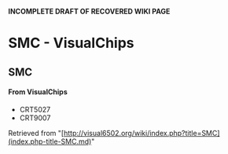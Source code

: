 **INCOMPLETE DRAFT OF RECOVERED WIKI PAGE**

# SMC - VisualChips

## SMC

#### From VisualChips

- CRT5027
- CRT9007

Retrieved from "[http://visual6502.org/wiki/index.php?title=SMC](index.php-title-SMC.md)"

